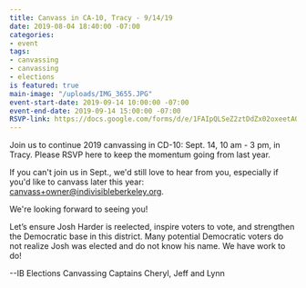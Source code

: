 ```yaml
---
title: Canvass in CA-10, Tracy - 9/14/19
date: 2019-08-04 18:40:00 -07:00
categories:
- event
tags:
- canvassing
- canvassing
- elections
is featured: true
main-image: "/uploads/IMG_3655.JPG"
event-start-date: 2019-09-14 10:00:00 -07:00
event-end-date: 2019-09-14 15:00:00 -07:00
RSVP-link: https://docs.google.com/forms/d/e/1FAIpQLSeZ2ztDdZx02oxeetAQGAhG02DFZJFXVDy5YHEOby2tXYOBAQ/viewform
---
```


Join us to continue 2019 canvassing in CD-10: Sept. 14, 10 am - 3 pm, in Tracy.  Please RSVP here to keep the momentum going from last year. 

If you can't join us in Sept., we'd still love to hear from you, especially if you'd like to canvass later this year: canvass+owner@indivisibleberkeley.org.  

We're looking forward to seeing you! 
 
Let’s ensure Josh Harder is reelected, inspire voters to vote, and strengthen the Democratic base in this district. Many potential Democratic voters do not realize Josh was elected and do not know his name. We have work to do! 

--IB Elections Canvassing Captains Cheryl, Jeff and Lynn